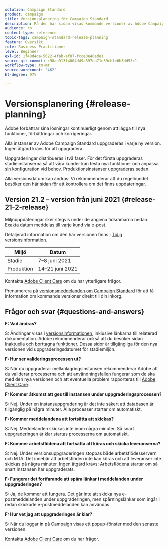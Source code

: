 ```yaml
---
solution: Campaign Standard
product: campaign
title: Versionsplanering för Campaign Standard
description: På den här sidan visas kommande versioner av Adobe Campaign Standard.
audience: rn
content-type: reference
topic-tags: campaign-standard-release-planning
feature: Översikt
role: Business Practitioner
level: Beginner
exl-id: 1f48d4da-5622-4fab-af87-fcce0e40ade1
source-git-commit: c98aa913f4004d49a897ea71e39cbfe6b3dd53c1
workflow-type: tm+mt
source-wordcount: '462'
ht-degree: 97%

---
```


# Versionsplanering {#release-planning}

Adobe förbättrar sina lösningar kontinuerligt genom att lägga till nya funktioner, förbättringar och korrigeringar.

Alla instanser av Adobe Campaign Standard uppgraderas i varje ny version. Ingen åtgärd krävs för att uppgradera.

Uppgraderingar distribueras i två faser. För det första uppgraderas stadieinstanserna så att våra kunder kan testa nya funktioner och anpassa sin konfiguration vid behov. Produktionsinstanser uppgraderas sedan.

Alla versionsdatum kan ändras: Vi rekommenderar att du regelbundet besöker den här sidan för att kontrollera om det finns uppdateringar.

## Version 21.2 – version från juni 2021 {#release-21-2-release}

Miljöuppdateringar sker stegvis under de angivna tidsramarna nedan. Exakta datum meddelas till varje kund via e-post.

Detaljerad information om den här versionen finns i [Tidig versionsinformation](../../rn/using/e-release-notes.md).

<table>
 <thead>
  <tr>
   <th> Miljö<br /> </th>
   <th> Datum<br /> </th>
  </tr>
 </thead>
 <tbody>
  <tr>
   <td>Stadie<br /> </td>
   <td>7–8 juni 2021<br /> </td>
  </tr>
  <tr>
   <td> Produktion<br /> </td>
   <td>14–21 juni 2021<br /> </td>
  </tr>
 </tbody>
</table>

Kontakta [Adobe Client Care](https://helpx.adobe.com/se/enterprise/using/support-for-experience-cloud.html) om du har ytterligare frågor.

Prenumerera på [versionsmeddelanden om Campaign Standard](http://amc-mkt-prod1-t.adobe-campaign.com/lp/LP25?service=%40rZ5cqp2DgNzrgz0alKPInakNbPSTeJYozZYnS7Wbs802u4GlISkHZX4omtK00nAU6xzZ6luEWQzr7kQ9pkCwJYumWkU) för att få information om kommande versioner direkt till din inkorg.

## Frågor och svar {#questions-and-answers}

**F: Vad ändras?**

S: Ändringar visas i [versionsinformationen](../../rn/using/release-notes.md), inklusive länkarna till relaterad dokumentation. Adobe rekommenderar också att du besöker sidan [Inaktuella och borttagna funktioner](../../rn/using/deprecated-features.md). Dessa sidor är tillgängliga för den nya versionen vid uppgraderingsdatumet för stadiemiljön.

**F: Hur ser valideringsprocessen ut?**

S: När du uppgraderar mellanlagringsinstansen rekommenderar Adobe att du validerar processerna och att användningsfallen fungerar som de ska med den nya versionen och att eventuella problem rapporteras till [Adobe Client Care](https://helpx.adobe.com/enterprise/using/support-for-experience-cloud.html).

**F: Kommer åtkomst att ges till instansen under uppgraderingsprocessen?**

S: Nej. Under en instansuppgradering är det inte säkert att databasen är tillgänglig på några minuter. Alla processer startar om automatiskt.

**F: Kommer meddelandena att fortsätta att skickas?**

S: Nej. Meddelanden skickas inte inom några minuter. Så snart uppgraderingen är klar startas processerna om automatiskt.

**F: Kommer arbetsflödena att fortsätta att köras och skicka leveranserna?**

S: Nej. Under versionsuppgraderingen stoppas både arbetsflödesservern och MTA. Det innebär att arbetsflöden inte kan köras och att leveranser inte skickas på några minuter. Ingen åtgärd krävs: Arbetsflödena startar om så snart instansen har uppgraderats.

**F: Fungerar det fortfarande att spåra länkar i meddelanden under uppgraderingen?**

S: Ja, de kommer att fungera. Det går inte att skicka nya e-postmeddelanden under uppgraderingen, men spårningslänkar som ingår i redan skickade e-postmeddelanden kan användas.

**F: Hur vet jag att uppgraderingen är klar?**

S: När du loggar in på Campaign visas ett popup-fönster med den senaste versionen.

Kontakta [Adobe Client Care](https://helpx.adobe.com/enterprise/using/support-for-experience-cloud.html) om du har frågor.
